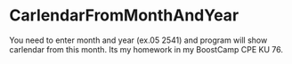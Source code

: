 # CarlendarFromMonthAndYear

You need to enter month and year (ex.05 2541) and program will show carlendar from this month.
Its my homework in my BoostCamp CPE KU 76.
